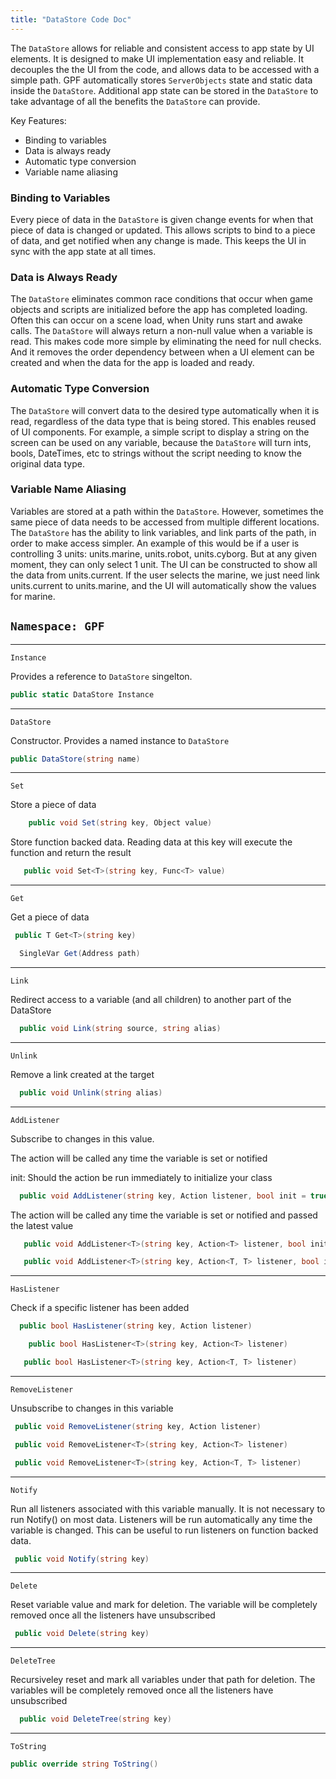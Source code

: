 ```yaml
---
title: "DataStore Code Doc"
---
```


The `DataStore` allows for reliable and consistent access to app state by UI elements. It is designed to make UI implementation easy and reliable. It decouples the the UI from the code, and allows data to be accessed with a simple path. GPF automatically stores `ServerObjects` state and static data inside the `DataStore`. Additional app state can be stored in the `DataStore` to take advantage of all the benefits the `DataStore` can provide.

Key Features:

- Binding to variables
- Data is always ready
- Automatic type conversion
- Variable name aliasing

### Binding to Variables

Every piece of data in the `DataStore` is given change events for when that piece of data is changed or updated. This allows scripts to bind to a piece of data, and get notified when any change is made. This keeps the UI in sync with the app state at all times.

### Data is Always Ready

The `DataStore` eliminates common race conditions that occur when game objects and scripts are initialized before the app has completed loading. Often this can occur on a scene load, when Unity runs start and awake calls. The `DataStore` will always return a non-null value when a variable is read. This makes code more simple by eliminating the need for null checks. And it removes the order dependency between when a UI element can be created and when the data for the app is loaded and ready.

### Automatic Type Conversion

The `DataStore` will convert data to the desired type automatically when it is read, regardless of the data type that is being stored. This enables reused of UI components. For example, a simple script to display a string on the screen can be used on any variable, because the `DataStore` will turn ints, bools, DateTimes, etc to strings without the script needing to know the original data type.

### Variable Name Aliasing

Variables are stored at a path within the `DataStore`. However, sometimes the same piece of data needs to be accessed from multiple different locations. The `DataStore` has the ability to link variables, and link parts of the path, in order to make access simpler. An example of this would be if a user is controlling 3 units: units.marine, units.robot, units.cyborg. But at any given moment, they can only select 1 unit. The UI can be constructed to show all the data from units.current. If the user selects the marine, we just need link units.current to units.marine, and the UI will automatically show the values for marine.

## `Namespace: GPF`

---

`Instance`

Provides a reference to `DataStore` singelton.

```csharp
public static DataStore Instance
```

---

`DataStore`

Constructor. Provides a named instance to `DataStore`

```csharp
public DataStore(string name)

```

---

`Set`

Store a piece of data

```csharp
    public void Set(string key, Object value)
```

Store function backed data. Reading data at this key will execute the function and return the result

```csharp
   public void Set<T>(string key, Func<T> value)
```

---

`Get`

Get a piece of data

```csharp
 public T Get<T>(string key)
```

```csharp
  SingleVar Get(Address path)
```

---

`Link`

Redirect access to a variable (and all children) to another part of the DataStore

```csharp
  public void Link(string source, string alias)
```

---

`Unlink`

Remove a link created at the target

```csharp
  public void Unlink(string alias)
```

---

`AddListener`

Subscribe to changes in this value.

The action will be called any time the variable is set or notified

init: Should the action be run immediately to initialize your class

```csharp
  public void AddListener(string key, Action listener, bool init = true)
```

The action will be called any time the variable is set or notified and passed the latest value

```csharp
   public void AddListener<T>(string key, Action<T> listener, bool init = true)
```

```csharp
   public void AddListener<T>(string key, Action<T, T> listener, bool init = true)
```

---

`HasListener`

Check if a specific listener has been added

```csharp
  public bool HasListener(string key, Action listener)

```

```csharp
    public bool HasListener<T>(string key, Action<T> listener)

```

```csharp
   public bool HasListener<T>(string key, Action<T, T> listener)

```

---

`RemoveListener`

Unsubscribe to changes in this variable

```csharp
 public void RemoveListener(string key, Action listener)
```

```csharp
 public void RemoveListener<T>(string key, Action<T> listener)
```

```csharp
 public void RemoveListener<T>(string key, Action<T, T> listener)
```

---

`Notify`

Run all listeners associated with this variable manually.
It is not necessary to run Notify() on most data. Listeners will be run automatically any time the variable is changed.
This can be useful to run listeners on function backed data.

```csharp
 public void Notify(string key)
```

---

`Delete`

Reset variable value and mark for deletion. The variable will be completely removed once all the listeners have unsubscribed

```csharp
 public void Delete(string key)
```

---

`DeleteTree`

Recursiveley reset and mark all variables under that path for deletion. The variables will be completely removed once all the listeners have unsubscribed

```csharp
  public void DeleteTree(string key)
```

---

`ToString`

```csharp
public override string ToString()
```
